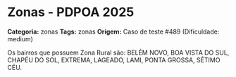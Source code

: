 # Zonas - PDPOA 2025

**Categoria:** zonas
**Tags:** zonas
**Origem:** Caso de teste #489 (Dificuldade: medium)

Os bairros que possuem Zona Rural são: BELÉM NOVO, BOA VISTA DO SUL, CHAPÉU DO SOL, EXTREMA, LAGEADO, LAMI, PONTA GROSSA, SÉTIMO CÉU.